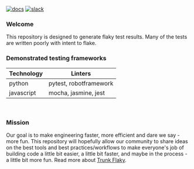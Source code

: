 <!-- markdownlint-disable first-line-heading -->

[![docs](https://img.shields.io/badge/-docs-darkgreen?logo=readthedocs&logoColor=ffffff)][docs]
[![slack](https://img.shields.io/badge/-slack-611f69?logo=slack)][slack]

### Welcome

This repository is designed to generate flaky test results. Many of the tests are written poorly with intent
to flake. 

### Demonstrated testing frameworks


| Technology      | Linters                                                                                                              |
| --------------- | -------------------------------------------------------------------------------------------------------------------- |
| python             | pytest, robotframework  |
| javascript         | mocha, jasmine, jest |

<br/>

### Mission

Our goal is to make engineering faster, more efficient and dare we say - more fun. This repository
will hopefully allow our community to share ideas on the best tools and best practices/workflows to
make everyone's job of building code a little bit easier, a little bit faster, and maybe in the
process - a little bit more fun. Read more about [Trunk Flaky](https://trunk.io/flaky-tests).


[slack]: https://slack.trunk.io
[docs]: https://docs.trunk.io
[vscode]: https://marketplace.visualstudio.com/items?itemName=Trunk.io
